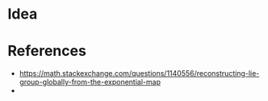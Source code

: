 # Idea

# References
- https://math.stackexchange.com/questions/1140556/reconstructing-lie-group-globally-from-the-exponential-map
- 